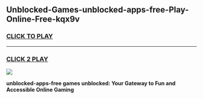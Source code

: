 
## Unblocked-Games-unblocked-apps-free-Play-Online-Free-kqx9v
<h3>
<a href="https://premium76.site?title=unblocked-apps-free&ref=26A">CLICK TO PLAY</a></h3>
<hr>

<h3>
<a href="https://premium76.site?title=unblocked-apps-free&ref=26A">CLICK 2 PLAY</a>
  
</h3>

<a href="https://premium76.site?title=unblocked-apps-free&ref=26A"><img src="https://clearcache.store/games.png"></a>


**unblocked-apps-free games unblocked: Your Gateway to Fun and Accessible Online Gaming**
